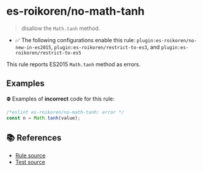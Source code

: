 # es-roikoren/no-math-tanh
> disallow the `Math.tanh` method.

- ✅ The following configurations enable this rule: `plugin:es-roikoren/no-new-in-es2015`, `plugin:es-roikoren/restrict-to-es3`, and `plugin:es-roikoren/restrict-to-es5`

This rule reports ES2015 `Math.tanh` method as errors.

## Examples

⛔ Examples of **incorrect** code for this rule:

```js
/*eslint es-roikoren/no-math-tanh: error */
const n = Math.tanh(value);
```

## 📚 References

- [Rule source](https://github.com/roikoren755/eslint-plugin-es/blob/v0.0.5/src/rules/no-math-tanh.ts)
- [Test source](https://github.com/roikoren755/eslint-plugin-es/blob/v0.0.5/tests/src/rules/no-math-tanh.ts)
